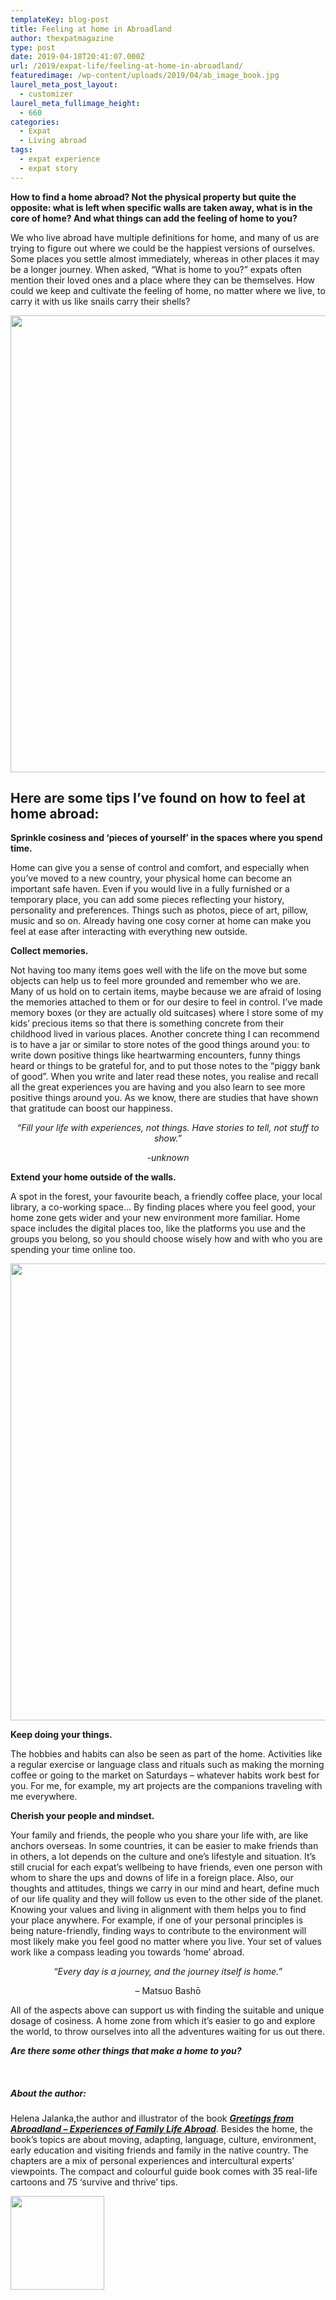 ```yaml
---
templateKey: blog-post
title: Feeling at home in Abroadland
author: thexpatmagazine
type: post
date: 2019-04-18T20:41:07.000Z
url: /2019/expat-life/feeling-at-home-in-abroadland/
featuredimage: /wp-content/uploads/2019/04/ab_image_book.jpg
laurel_meta_post_layout:
  - customizer
laurel_meta_fullimage_height:
  - 660
categories:
  - Expat
  - Living abroad
tags:
  - expat experience
  - expat story
---
```


**How to find a home abroad? Not the physical property but quite the opposite: what is left when specific walls are taken away, what is in the core of home? And what things can add the feeling of home to you?**

We who live abroad have multiple definitions for home, and many of us are trying to figure out where we could be the happiest versions of ourselves. Some places you settle almost immediately, whereas in other places it may be a longer journey. When asked, “What is home to you?” expats often mention their loved ones and a place where they can be themselves. How could we keep and cultivate the feeling of home, no matter where we live, to carry it with us like snails carry their shells?

<img class="aligncenter size-large wp-image-1288" src="/img/uploads/2019/04/ab_image01-1024x731.jpg" alt="" width="1024" height="731" srcset="/img/uploads/2019/04/ab_image01.jpg 1024w, /img/uploads/2019/04/ab_image01-300x214.jpg 300w, /img/uploads/2019/04/ab_image01-768x548.jpg 768w" sizes="(max-width: 1024px) 100vw, 1024px" />

## **Here are some tips I’ve found on how to feel at home abroad:**

**Sprinkle cosiness and ‘pieces of yourself’ in the spaces where you spend time.**

Home can give you a sense of control and comfort, and especially when you’ve moved to a new country, your physical home can become an important safe haven. Even if you would live in a fully furnished or a temporary place, you can add some pieces reflecting your history, personality and preferences. Things such as photos, piece of art, pillow, music and so on. Already having one cosy corner at home can make you feel at ease after interacting with everything new outside.

**Collect memories.**

Not having too many items goes well with the life on the move but some objects can help us to feel more grounded and remember who we are. Many of us hold on to certain items, maybe because we are afraid of losing the memories attached to them or for our desire to feel in control. I’ve made memory boxes (or they are actually old suitcases) where I store some of my kids’ precious items so that there is something concrete from their childhood lived in various places. Another concrete thing I can recommend is to have a jar or similar to store notes of the good things around you: to write down positive things like heartwarming encounters, funny things heard or things to be grateful for, and to put those notes to the “piggy bank of good”. When you write and later read these notes, you realise and recall all the great experiences you are having and you also learn to see more positive things around you. As we know, there are studies that have shown that gratitude can boost our happiness.

<p style="text-align: center;">
  <em>“Fill your life with experiences, not things. Have stories to tell, not stuff to show.”</em>
</p>

<p style="text-align: center;">
  <em>-unknown</em>
</p>

**Extend your home outside of the walls.**

A spot in the forest, your favourite beach, a friendly coffee place, your local library, a co-working space… By finding places where you feel good, your home zone gets wider and your new environment more familiar. Home space includes the digital places too, like the platforms you use and the groups you belong, so you should choose wisely how and with who you are spending your time online too.

<img class="aligncenter size-large wp-image-1289" src="/img/uploads/2019/04/ab_image02-1024x731.jpg" alt="" width="1024" height="731" srcset="/img/uploads/2019/04/ab_image02.jpg 1024w, /img/uploads/2019/04/ab_image02-300x214.jpg 300w, /img/uploads/2019/04/ab_image02-768x548.jpg 768w" sizes="(max-width: 1024px) 100vw, 1024px" />

**Keep doing your things.**

The hobbies and habits can also be seen as part of the home. Activities like a regular exercise or language class and rituals such as making the morning coffee or going to the market on Saturdays – whatever habits work best for you. For me, for example, my art projects are the companions traveling with me everywhere.

**Cherish your people and mindset.**

Your family and friends, the people who you share your life with, are like anchors overseas. In some countries, it can be easier to make friends than in others, a lot depends on the culture and one’s lifestyle and situation. It’s still crucial for each expat’s wellbeing to have friends, even one person with whom to share the ups and downs of life in a foreign place. Also, our thoughts and attitudes, things we carry in our mind and heart, define much of our life quality and they will follow us even to the other side of the planet. Knowing your values and living in alignment with them helps you to find your place anywhere. For example, if one of your personal principles is being nature-friendly, finding ways to contribute to the environment will most likely make you feel good no matter where you live. Your set of values work like a compass leading you towards ‘home’ abroad.

<p style="text-align: center;">
  <em>“Every day is a journey, and the journey itself is home.”</em>
</p>

<p style="text-align: center;">
  &#8211; Matsuo Bashō
</p>

All of the aspects above can support us with finding the suitable and unique dosage of cosiness. A home zone from which it’s easier to go and explore the world, to throw ourselves into all the adventures waiting for us out there.

**_Are there some other things that make a home to you?_**

&nbsp;

##### About the author:

Helena Jalanka,the author and illustrator of the book <a href="https://abroadland.com/" target="_blank" rel="noopener"><strong><em>Greetings from Abroadland – Experiences of Family Life Abroad</em></strong></a>. Besides the home, the book’s topics are about moving, adapting, language, culture, environment, early education and visiting friends and family in the native country. The chapters are a mix of personal experiences and intercultural experts’ viewpoints. The compact and colourful guide book comes with 35 real-life cartoons and 75 ‘survive and thrive’ tips.

<img class="aligncenter size-thumbnail wp-image-1290" src="/img/uploads/2019/04/ab_image05-150x150.jpg" alt="" width="150" height="150" />

&nbsp;

